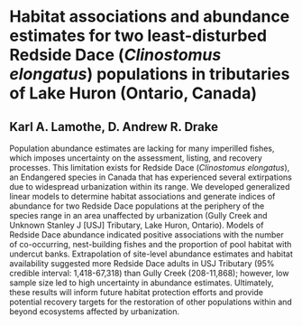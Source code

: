 # Habitat associations and abundance estimates for two least-disturbed Redside Dace (*Clinostomus elongatus*) populations in tributaries of Lake Huron (Ontario, Canada)
## Karl A. Lamothe, D. Andrew R. Drake

Population abundance estimates are lacking for many imperilled fishes, which imposes uncertainty on the assessment, listing, and recovery processes. This limitation exists for Redside Dace (*Clinostomus elongatus*), an Endangered species in Canada that has experienced several extirpations due to widespread urbanization within its range. We developed generalized linear models to determine habitat associations and generate indices of abundance for two Redside Dace populations at the periphery of the species range in an area unaffected by urbanization (Gully Creek and Unknown Stanley J [USJ] Tributary, Lake Huron, Ontario). Models of Redside Dace abundance indicated positive associations with the number of co-occurring, nest-building fishes and the proportion of pool habitat with undercut banks. Extrapolation of site-level abundance estimates and habitat availability suggested more Redside Dace adults in USJ Tributary (95% credible interval: 1,418-67,318) than Gully Creek (208-11,868); however, low sample size led to high uncertainty in abundance estimates. Ultimately, these results will inform future habitat protection efforts and provide potential recovery targets for the restoration of other populations within and beyond ecosystems affected by urbanization.
